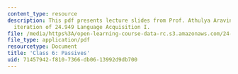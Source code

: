 ```yaml
---
content_type: resource
description: This pdf presents lecture slides from Prof. Athulya Aravind's fall 2020
  iteration of 24.949 Language Acquisition I.
file: /media/https%3A/open-learning-course-data-rc.s3.amazonaws.com/24-949-language-acquisition-i-fall-2020/71457942f8107366db0613992d9db700_MIT24_949f20_lec6.pdf
file_type: application/pdf
resourcetype: Document
title: 'Class 6: Passives'
uid: 71457942-f810-7366-db06-13992d9db700
---
```

